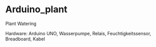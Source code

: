 # Arduino_plant
Plant Watering

Hardware: Arduino UNO, Wasserpumpe, Relais, Feuchtigkeitssensor, Breadboard, Kabel


